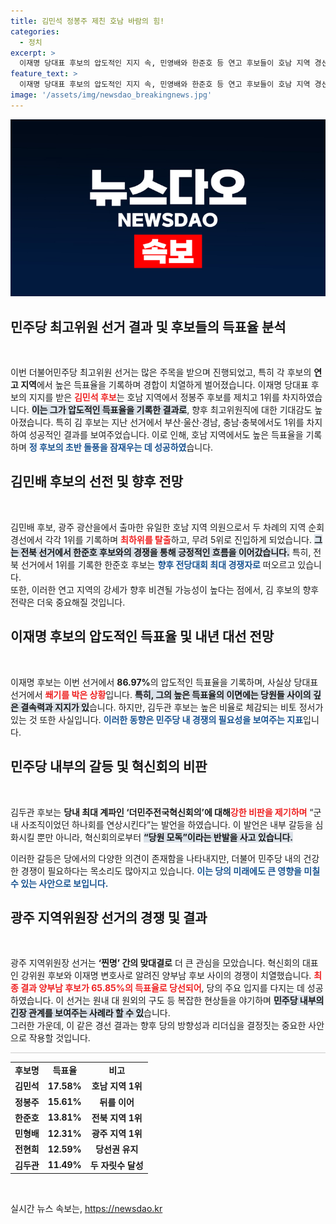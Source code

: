 ```yaml
---
title: 김민석 정봉주 제친 호남 바람의 힘!
categories:
  - 정치
excerpt: >
  이재명 당대표 후보의 압도적인 지지 속, 민영배와 한준호 등 연고 후보들이 호남 지역 경선에서 두각을 나타냈다. 김민석 후보는 정봉주를 제치고 압도적 득표율로 1위를 차지하며 향후 수석최고위원 경쟁에 우위에 섰다. 민주당 내 갈등의 미묘한 대립이 흥미를 더하고 있다.
feature_text: >
  이재명 당대표 후보의 압도적인 지지 속, 민영배와 한준호 등 연고 후보들이 호남 지역 경선에서 두각을 나타냈다. 김민석 후보는 정봉주를 제치고 압도적 득표율로 1위를 차지하며 향후 수석최고위원 경쟁에 우위에 섰다. 민주당 내 갈등의 미묘한 대립이 흥미를 더하고 있다.
image: '/assets/img/newsdao_breakingnews.jpg'
---
```


<p><img src="/assets/img/newsdao_breakingnews.jpg" alt="flaretime 속보" /></p>

<h2 data-ke-size="size26">민주당 최고위원 선거 결과 및 후보들의 득표율 분석</h2>

<p data-ke-size="size16">&nbsp;</p>

<p>이번 더불어민주당 최고위원 선거는 많은 주목을 받으며 진행되었고, 특히 각 후보의 <b>연고 지역</b>에서 높은 득표율을 기록하며 경합이 치열하게 벌어졌습니다. 이재명 당대표 후보의 지지를 받은 <b><span style="color: #ee2323;">김민석 후보</span></b>는 호남 지역에서 정봉주 후보를 제치고 1위를 차지하였습니다. <b><span style="background-color: #21538527;">이는 그가 압도적인 득표율을 기록한 결과로</span></b>, 향후 최고위원직에 대한 기대감도 높아졌습니다. 
특히 김 후보는 지난 선거에서 부산·울산·경남, 충남·충북에서도 1위를 차지하여 성공적인 결과를 보여주었습니다. 이로 인해, 호남 지역에서도 높은 득표율을 기록하며 <b><span style="color: #1a5490;">정 후보의 초반 돌풍을 잠재우는 데 성공하였</span></b>습니다.</p>

<h2 data-ke-size="size26">김민배 후보의 선전 및 향후 전망</h2>

<p data-ke-size="size16">&nbsp;</p>

<p>김민배 후보, 광주 광산을에서 출마한 유일한 호남 지역 의원으로서 두 차례의 지역 순회 경선에서 각각 1위를 기록하며 <b><span style="color: #ee2323;">최하위를 탈출</span></b>하고, 무려 5위로 진입하게 되었습니다. <b><span style="background-color: #21538527;">그는 전북 선거에서 한준호 후보와의 경쟁을 통해 긍정적인 흐름을 이어갔습니다.</span></b> 특히, 전북 선거에서 1위를 기록한 한준호 후보는 <b><span style="color: #1a5490;">향후 전당대회 최대 경쟁자로</span></b> 떠오르고 있습니다.<br />
또한, 이러한 연고 지역의 강세가 향후 비견될 가능성이 높다는 점에서, 김 후보의 향후 전략은 더욱 중요해질 것입니다.</p>

<h2 data-ke-size="size26">이재명 후보의 압도적인 득표율 및 내년 대선 전망</h2>

<p data-ke-size="size16">&nbsp;</p>

<p>이재명 후보는 이번 선거에서 <b>86.97%</b>의 압도적인 득표율을 기록하며, 사실상 당대표 선거에서 <b><span style="color: #ee2323;">쐐기를 박은 상황</span></b>입니다. <b><span style="background-color: #21538527;">특히, 그의 높은 득표율의 이면에는 당원들 사이의 깊은 결속력과 지지가 있</span></b>습니다. 하지만, 김두관 후보는 높은 비율로 체감되는 비토 정서가 있는 것 또한 사실입니다. <b><span style="color: #1a5490;">이러한 동향은 민주당 내 경쟁의 필요성을 보여주는 지표</span></b>입니다.</p>

<h2 data-ke-size="size26">민주당 내부의 갈등 및 혁신회의 비판</h2>

<p data-ke-size="size16">&nbsp;</p>

<p>김두관 후보는 <b>당내 최대 계파인 ‘더민주전국혁신회의’에 대해</b><b><span style="color: #ee2323;">강한 비판을 제기하며</span></b> “군내 사조직이었던 하나회를 연상시킨다”는 발언을 하였습니다. 이 발언은 내부 갈등을 심화시킬 뿐만 아니라, 혁신회의로부터 <b><span style="background-color: #21538527;">“당원 모독”이라는 반발을 사고 있습니다.</span></b> </p>

<p>이러한 갈등은 당에서의 다양한 의견이 존재함을 나타내지만, 더불어 민주당 내의 건강한 경쟁이 필요하다는 목소리도 많아지고 있습니다. <b><span style="color: #1a5490;">이는 당의 미래에도 큰 영향을 미칠 수 있는 사안으로 보입니다.</span></b></p>

<h2 data-ke-size="size26">광주 지역위원장 선거의 경쟁 및 결과</h2>

<p data-ke-size="size16">&nbsp;</p>

<p>광주 지역위원장 선거는 <b>‘찐명’ 간의 맞대결로</b> 더 큰 관심을 모았습니다. 혁신회의 대표인 강위원 후보와 이재명 변호사로 알려진 양부남 후보 사이의 경쟁이 치열했습니다. <b><span style="color: #ee2323;">최종 결과 양부남 후보가 65.85%의 득표율로 당선되어</span></b>, 당의 주요 입지를 다지는 데 성공하였습니다. 이 선거는 원내 대 원외의 구도 등 복잡한 현상들을 야기하며 <b><span style="background-color: #21538527;">민주당 내부의 긴장 관계를 보여주는 사례라 할 수 있</span></b>습니다.<br />
그러한 가운데, 이 같은 경선 결과는 향후 당의 방향성과 리더십을 결정짓는 중요한 사안으로 작용할 것입니다.</p>

<hr style="height: 1px; border: none; background-color: #ccc;">

<table>
    <tr>
        <td style="text-align: center; height: 17px;"><b>후보명</b></td>
        <td style="text-align: center; height: 17px;"><b>득표율</b></td>
        <td style="text-align: center; height: 17px;"><b>비고</b></td>
    </tr>
    <tr>
        <td style="text-align: center; height: 17px;"><b>김민석</b></td>
        <td style="text-align: center; height: 17px;"><b>17.58%</b></td>
        <td style="text-align: center; height: 17px;"><b>호남 지역 1위</b></td>
    </tr>
    <tr>
        <td style="text-align: center; height: 17px;"><b>정봉주</b></td>
        <td style="text-align: center; height: 17px;"><b>15.61%</b></td>
        <td style="text-align: center; height: 17px;"><b>뒤를 이어</b></td>
    </tr>
    <tr>
        <td style="text-align: center; height: 17px;"><b>한준호</b></td>
        <td style="text-align: center; height: 17px;"><b>13.81%</b></td>
        <td style="text-align: center; height: 17px;"><b>전북 지역 1위</b></td>
    </tr>
    <tr>
        <td style="text-align: center; height: 17px;"><b>민형배</b></td>
        <td style="text-align: center; height: 17px;"><b>12.31%</b></td>
        <td style="text-align: center; height: 17px;"><b>광주 지역 1위</b></td>
    </tr>
    <tr>
        <td style="text-align: center; height: 17px;"><b>전현희</b></td>
        <td style="text-align: center; height: 17px;"><b>12.59%</b></td>
        <td style="text-align: center; height: 17px;"><b>당선권 유지</b></td>
    </tr>
    <tr>
        <td style="text-align: center; height: 17px;"><b>김두관</b></td>
        <td style="text-align: center; height: 17px;"><b>11.49%</b></td>
        <td style="text-align: center; height: 17px;"><b>두 자릿수 달성</b></td>
    </tr>
</table>

<p data-ke-size="size16">&nbsp;</p>
실시간 뉴스 속보는, <a href="https://newsdao.kr" rel="dofollow">https://newsdao.kr</a>


